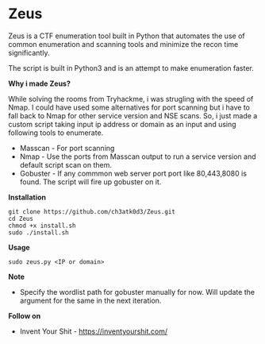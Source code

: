 # Zeus
Zeus is a CTF enumeration tool built in Python that automates the use of common enumeration and scanning tools and minimize the recon time significantly.

The script is built in Python3 and is an attempt to make enumeration faster. 

**Why i made Zeus?**

While solving the rooms from Tryhackme, i was strugling with the speed of Nmap. I could have used some alternatives for port scanning but i have to fall back to Nmap for other service version and NSE scans. So, i just made a custom script taking input ip address or domain as an input and using following tools to enumerate.

- Masscan - For port scanning
- Nmap - Use the ports from Masscan output to run a service version and default script scan on them.
- Gobuster - If any commmon web server port port like 80,443,8080 is found. The script will fire up gobuster on it.



**Installation**

```
git clone https://github.com/ch3atk0d3/Zeus.git
cd Zeus
chmod +x install.sh
sudo ./install.sh
```


**Usage**

```
sudo zeus.py <IP or domain>
```


**Note**

- Specify the wordlist path for gobuster manually for now. Will update the argument for the same in the next iteration.


**Follow on**

- Invent Your Shit - https://inventyourshit.com/
